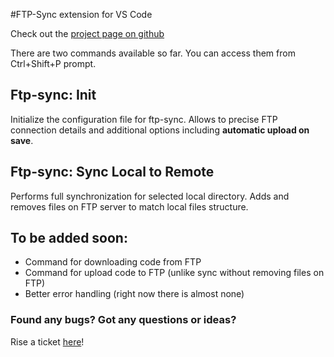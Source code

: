 #FTP-Sync extension for VS Code

Check out the [project page on github](https://github.com/lukasz-wronski/vscode-ftp-sync)

There are two commands available so far.
You can access them from Ctrl+Shift+P prompt.

## Ftp-sync: Init

Initialize the configuration file for ftp-sync. Allows to precise FTP connection details and additional options including __automatic upload on save__.

## Ftp-sync: Sync Local to Remote

Performs full synchronization for selected local directory. Adds and removes files on FTP server to match local files structure.

## To be added soon:

- Command for downloading code from FTP
- Command for upload code to FTP (unlike sync without removing files on FTP)
- Better error handling (right now there is almost none)

### Found any bugs? Got any questions or ideas?
Rise a ticket [here](https://github.com/lukasz-wronski/vscode-ftp-sync/issues)!
